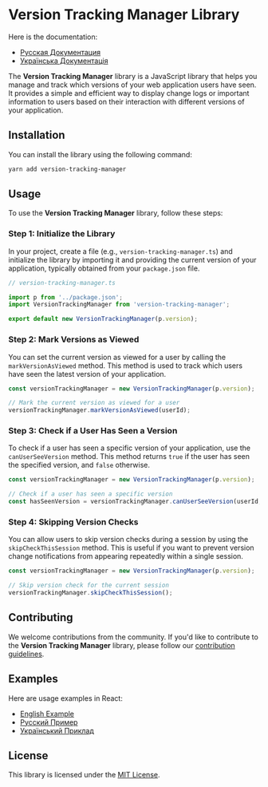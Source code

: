# Version Tracking Manager Library

Here is the documentation:

- [Русская Документация](https://github.com/westprophet/version-tracking-manager/blob/main/docs/README.ru.md)
- [Українська Документація](https://github.com/westprophet/version-tracking-manager/blob/main/docs/README.ua.md)

The **Version Tracking Manager** library is a JavaScript library that helps you manage and track which versions of your web application users have seen. It provides a simple and efficient way to display change logs or important information to users based on their interaction with different versions of your application.

## Installation

You can install the library using the following command:

```bash
yarn add version-tracking-manager
```

## Usage

To use the **Version Tracking Manager** library, follow these steps:

### Step 1: Initialize the Library

In your project, create a file (e.g., `version-tracking-manager.ts`) and initialize the library by importing it and providing the current version of your application, typically obtained from your `package.json` file.

```javascript
// version-tracking-manager.ts

import p from '../package.json';
import VersionTrackingManager from 'version-tracking-manager';

export default new VersionTrackingManager(p.version);
```

### Step 2: Mark Versions as Viewed

You can set the current version as viewed for a user by calling the `markVersionAsViewed` method. This method is used to track which users have seen the latest version of your application.

```javascript
const versionTrackingManager = new VersionTrackingManager(p.version);

// Mark the current version as viewed for a user
versionTrackingManager.markVersionAsViewed(userId);
```

### Step 3: Check if a User Has Seen a Version

To check if a user has seen a specific version of your application, use the `canUserSeeVersion` method. This method returns `true` if the user has seen the specified version, and `false` otherwise.

```javascript
const versionTrackingManager = new VersionTrackingManager(p.version);

// Check if a user has seen a specific version
const hasSeenVersion = versionTrackingManager.canUserSeeVersion(userId, version);
```

### Step 4: Skipping Version Checks

You can allow users to skip version checks during a session by using the `skipCheckThisSession` method. This is useful if you want to prevent version change notifications from appearing repeatedly within a single session.

```javascript
const versionTrackingManager = new VersionTrackingManager(p.version);

// Skip version check for the current session
versionTrackingManager.skipCheckThisSession();
```

## Contributing

We welcome contributions from the community. If you'd like to contribute to the **Version Tracking Manager** library, please follow our [contribution guidelines](link-to-contributions).

## Examples
Here are usage examples in React:

- [English Example](https://github.com/westprophet/version-tracking-manager/blob/main/examples/REACT-EXAMPLE.en.md)
- [Русский Пример](https://github.com/westprophet/version-tracking-manager/blob/main/examples/REACT-EXAMPLE.ru.md)
- [Український Приклад](https://github.com/westprophet/version-tracking-manager/blob/main/examples/REACT-EXAMPLE.ua.md)

## License

This library is licensed under the [MIT License](link-to-license).


